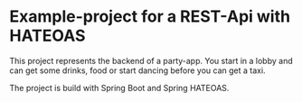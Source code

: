 # Example-project for a REST-Api with HATEOAS

This project represents the backend of a party-app. You start in a lobby and can 
get some drinks, food or start dancing before you can get a taxi.

The project is build with Spring Boot and Spring HATEOAS.